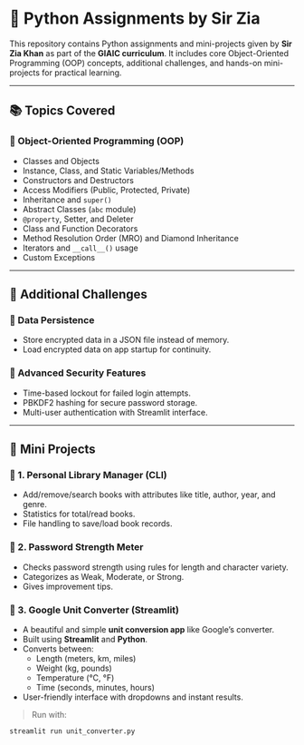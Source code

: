 # 🐍 Python Assignments by Sir Zia

This repository contains Python assignments and mini-projects given by **Sir Zia Khan** as part of the **GIAIC curriculum**. It includes core Object-Oriented Programming (OOP) concepts, additional challenges, and hands-on mini-projects for practical learning.

---

## 📚 Topics Covered

### 🔸 Object-Oriented Programming (OOP)
- Classes and Objects
- Instance, Class, and Static Variables/Methods
- Constructors and Destructors
- Access Modifiers (Public, Protected, Private)
- Inheritance and `super()`
- Abstract Classes (`abc` module)
- `@property`, Setter, and Deleter
- Class and Function Decorators
- Method Resolution Order (MRO) and Diamond Inheritance
- Iterators and `__call__()` usage
- Custom Exceptions

---

## 🚀 Additional Challenges

### 🔹 Data Persistence
- Store encrypted data in a JSON file instead of memory.
- Load encrypted data on app startup for continuity.

### 🔹 Advanced Security Features
- Time-based lockout for failed login attempts.
- PBKDF2 hashing for secure password storage.
- Multi-user authentication with Streamlit interface.

---

## 🧩 Mini Projects

### 📘 1. Personal Library Manager (CLI)
- Add/remove/search books with attributes like title, author, year, and genre.
- Statistics for total/read books.
- File handling to save/load book records.

### 🔐 2. Password Strength Meter
- Checks password strength using rules for length and character variety.
- Categorizes as Weak, Moderate, or Strong.
- Gives improvement tips.

### 🔄 3. Google Unit Converter (Streamlit)
- A beautiful and simple **unit conversion app** like Google’s converter.
- Built using **Streamlit** and **Python**.
- Converts between:
  - Length (meters, km, miles)
  - Weight (kg, pounds)
  - Temperature (°C, °F)
  - Time (seconds, minutes, hours)
- User-friendly interface with dropdowns and instant results.

> Run with:
```bash
streamlit run unit_converter.py
